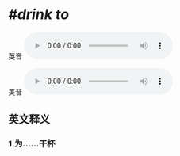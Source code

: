 # ***\#drink to*** 
英音
<audio src="./media/drink to1_AAC.aac" controls="controls"></audio>

美音
<audio src="./media/drink to2_AAC.aac" controls="controls"></audio>



  

英文释义
---
### 1.**为……干杯**  


